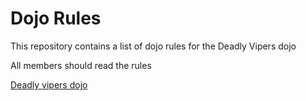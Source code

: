 Dojo Rules
==========

This repository contains a list of dojo rules for the Deadly Vipers dojo

All members should read the rules

[Deadly vipers dojo](https://github.com/deadlyvipers)
